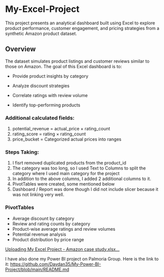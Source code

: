 # My-Excel-Project
This project presents an analytical dashboard built using Excel to explore product performance, customer engagement, and pricing strategies from a synthetic Amazon product dataset.

## Overview
The dataset simulates product listings and customer reviews similar to those on Amazon. The goal of this Excel dashboard is to:

- Provide product insights by category

- Analyze discount strategies

- Correlate ratings with review volume

- Identify top-performing products


 ### Additional calculated fields:
  1. potential_revenue = actual_price × rating_count
  2. rating_score = rating × rating_count
  3. price_bucket = Categorized actual prices into ranges

### Steps Taking:
1. I fisrt removed duplicated products from the product_id
2. The category was too long, so I used Text to Columns to split the category where I used main category for the project
3. In addition to the above columns, I added 2 additional columns to it.
4. PivotTables were created, some mentioned below
5. Dashboard / Report was done though I did not include slicer because it was not linking very well.

### PivotTables
- Average discount by category
- Review and rating counts by category
- Product-wise average ratings and review volumes
- Potential revenue analysis
- Product distribution by price range

[Uploading My Excel Project - Amazon case study.xlsx…]()



I have also done my Power BI project on Palmoria Group.
Here is the link to it:
https://github.com/Davdan35/My-Power-BI-Project/blob/main/README.md
